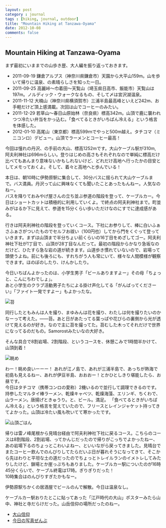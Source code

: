 ```yaml
---
layout: post
category : journal
tags : [hiking, journal, outdoor]
title: "Mountain Hiking at Tanzawa-Oyama"
date: 2012-10-08
comments: false
---
```

## Mountain Hiking at Tanzawa-Oyama

まず最初にいままでの山歩き歴、大人編を振り返っておきます。

* 2011-09-19 鎌倉アルプス（神奈川県鎌倉市）天園から大平山159m。山を歩いて帰りに温泉、の素晴らしさを知った一日。
* 2011-09-25 高麗峠〜巾着田〜天覧山（埼玉県日高市、飯能市）天覧山は197m。ノルディック・ウォークなるもの、そして〆は宮沢湖温泉。
* 2011-11-12 大楠山（神奈川県横須賀市）三浦半島最高峰といえど242m、お手軽だけど頂上感満載。次回は山でコーヒーのみたい。
* 2011-12-29 若草山〜春日山原始林（奈良県）標高342m。山頂で鹿に襲われつつ冷たい弁当をかっ込む。「食べてるときがいちばん冷える」という格言を体感した。
* 2012-01-10 高尾山（東京都）標高599ｍでやっと500m越え。タチコマ（ミニコンロ）デビュー。山頂でラーメンとコーヒー最高！

今回は憧れの丹沢、の手前の大山、標高1252mです。大山ケーブル駅が310m, 阿夫利神社は696mらしい。登りはじめの高さもそれぞれなので単純に標高だけ比べてもあんまり意味ないかもしれないけど、どれだけ高地へ行ったかの目安としてメモっておくよ。そして、着々と高地へと歩んでいる！

本日は、朝10時に伊勢原駅に集合して、30分バスに揺られて大山ケーブルまで。バス満員。丹沢って山に興味なくても聞いたことあったもんねー。人気なのねー。  
バスを降りておみやげ屋さんの立ち並ぶ参道の階段を登って、ケーブルカー。今日はショートカットは積極的に利用していくよ。で終点の阿夫利神社まで。町並みがはるか下に見えて、参道を15分くらい歩いただけなのにすでに達成感がある。

行きは阿夫利神社の階段を登っていくコース。下社にお参りして、棒に白いふぁさふぁさがついたものでセルフお祓い（100円也）してから門をくぐって登っていきます。まずは山頂まで半分ちょい前くらいの16丁目をめざしてゴー。阿夫利神社下社が1丁目で、山頂が28丁目なんだって。最初の階段からかなり急坂なのだけど、ひたすら急な岩の道が続きます。山道歩き慣れていないので、岩場って頭使うよね。前にも後ろにも、すれちがう人も常にいて、様々な人間模様が観察できます。ほのぼのしたり、けんかしたり。

今日いちばんよかったのは、小学生男子「ビールありますよー」その母「ちょっと、こんにちわでしょ」。  
あと小学生のクラブ活動男子たちによる掛け声化してる「がんばってくださーい」「ファイト一発ですよー」もよかったな。

![苔](https://lh3.googleusercontent.com/-UdhpicY0VqA/UHLc5imGorI/AAAAAAAAS2A/ARIQTNaSXMU/s576/2012-10-08+11.41.31.jpg)

同行したともみんは人を撮り、まゆみんは花を撮り、わたしは何を撮りたいのかなーって考えた。――苔。あと日があたってる葉っぱや花びらの裏側から光が透けて見えるのが好き。なので主に苔を撮ってた。苔むした木ってそれだけで世界になってるのだもの。Samorostみたいなの大好き。

そんな具合で8割岩場、2割階段、というコースを、休憩こみで1時間半かけて、山頂到着！

![眺め](https://lh6.googleusercontent.com/-DCFy7hVY2Oo/UHLeAEdHcjI/AAAAAAAAS3o/73uhdfwTJfk/s576/2012-10-08+13.05.56.jpg)

わー！眺め良いーーー！
あれが江ノ島で、あれが三浦半島で、あっちが熱海で初島も見えるねー、あれが伊豆半島、おおおー！とかひとしきり堪能したら、お昼です。  
今日はタチコマ（携帯コンロの愛称）2機いるので並行して調理できるのです。持参したマルタイ棒ラーメン、乾燥キャベツ、乾燥海藻、エリンギ、ちくわで、山ラーメン。唐揚げときゅうり。と、ビール。満足。
「食べてるときがいちばん冷える」という格言を覚えていたので、フリースとレインジャケット持ってきてよかった。山頂は冷たい風も吹いてて寒かったです。

![山頂ごはん](https://lh5.googleusercontent.com/-xG_v7VYNdco/UHLeirxQkGI/AAAAAAAAS5I/ziTtMXS4ohI/s576/2012-10-08+13.31.47.jpg)

帰りは雷ノ峰尾根から見晴台経由で阿夫利神社下社に戻るコース。こちらのコースは8割階段、2割岩場、ってかんじだったので帰りがこっちでよかったねー、あの岩場下るのちょっとこわいよねー、といいながら戻ってきました。見晴台でまたコーヒー飲んでのんびりしてたらだいぶ日が暮れそうになってきて、そこから先はわりと平坦な土の道だったのでちょっとトレイルランのイメトレしてみたりしたけど、鎖場とか崖っぷちもありました。ケーブルカー駅についたのが16時45分くらいで、ケーブル終電は17時。ぎりぎりだった！  
10時集合はのんびりすぎたかもなー。

伊勢原駅ちかくの居酒屋でビールのんで解散。今日は温泉なし。

ケーブルカー駅おりたとこに貼ってあった「江戸時代の大山」ポスターみたら山中、神社と寺だらけだった。山岳信仰の場所だったのねー。

* [大山信仰](http://goo.gl/hMUZF)
* [今日の写真ぜんぶ](https://plus.google.com/photos/106825171914368756519/albums/5796936774045558193)


